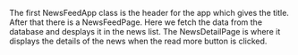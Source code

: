 The first NewsFeedApp class is the header for the app which gives the title. After that there is a NewsFeedPage. Here we fetch the data from the database and desplays it in the news list. The NewsDetailPage is where it displays the details of the news when the read more button is clicked.
